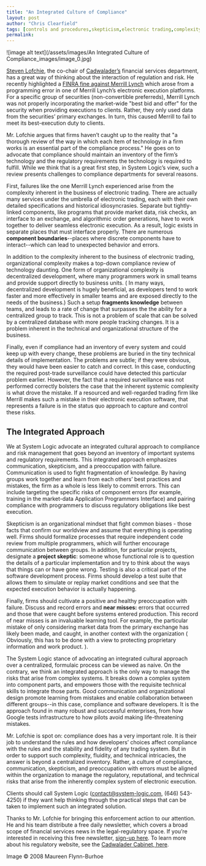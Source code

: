 ```yaml
---
title: "An Integrated Culture of Compliance"
layout: post
author: "Chris Clearfield" 
tags: [controls and procedures,skepticism,electronic trading,complexity] 
permalink: 
---
```


![image alt text](/assets/images/An Integrated Culture of Compliance_images/image_0.jpg)

[Steven](http://www.google.com/url?q=http%3A%2F%2Fwww.cadwalader.com%2FAttorney%2FSteven_D._Lofchie%2F1318&sa=D&sntz=1&usg=AFQjCNHsE66l4ptodiOjPdG_jJA3T9ru2Q)[ Lofchie](http://www.cadwalader.com/Attorney/Steven_D._Lofchie/1318), the co-chair of [Cadwalader’s](http://www.google.com/url?q=http%3A%2F%2Fwww.cadwalader.com%2F&sa=D&sntz=1&usg=AFQjCNEbrXWDSO2dw2tuRM5ZDpYtr9vKIA) financial services department, has a great way of thinking about the interaction of regulation and risk. He recently highlighted a [FINRA fine against Merrill Lynch](http://www.google.com/url?q=http%3A%2F%2Fwww.cadwalader.com%2Fthecabinet%2Fregulatory_updates.php%3F%26date_filter%3D%26TagIDList%3D35%2C36%2C44%2C38%2C%26ID%3D5075&sa=D&sntz=1&usg=AFQjCNE4RfThgdMS6nPvw8opanmUT6Dz0w) which arose from a programming error in one of Merrill Lynch’s electronic execution platforms. For a specific group of securities (non-convertible preferreds), Merrill Lynch was not properly incorporating the market-wide "best bid and offer" for the security when providing executions to clients. Rather, they only used data from the securities’ primary exchanges. In turn, this caused Merrill to fail to meet its best-execution duty to clients. 

Mr. Lofchie argues that firms haven’t caught up to the reality that "a thorough review of the way in which each item of technology in a firm works is an essential part of the compliance process." He goes on to advocate that compliance should maintain an inventory of the firm’s technology and the regulatory requirements the technology is required to fulfill. While we think that is a great first step, in System Logic’s view, such a review presents challenges to compliance departments for several reasons. 

First, failures like the one Merrill Lynch experienced arise from the complexity inherent in the business of electronic trading. There are actually many services under the umbrella of electronic trading, each with their own detailed specifications and historical idiosyncrasies. Separate but tightly-linked components, like programs that provide market data, risk checks, an interface to an exchange, and algorithmic order generations, have to work together to deliver seamless electronic execution. As a result, logic exists in separate places that must interface properly. There are numerous **component boundaries**--places where discrete components have to interact--which can lead to unexpected behavior and errors. 

In addition to the complexity inherent to the business of electronic trading, organizational complexity makes a top-down compliance review of technology daunting. One form of organizational complexity is decentralized development, where many programmers work in small teams and provide support directly to business units. ( In many ways, decentralized development is hugely beneficial, as developers tend to work faster and more effectively in smaller teams and are exposed directly to the needs of the business.) Such a setup **fragments knowledge** between teams, and leads to a rate of change that surpasses the the ability for a centralized group to track. This is not a problem of scale that can be solved by a centralized database with more people tracking changes. It is a problem inherent in the technical and organizational structure of the business. 

Finally, even if compliance had an inventory of every system and could keep up with every change, these problems are buried in the tiny technical details of implementation. The problems are subtle; if they were obvious, they would have been easier to catch and correct. In this case, conducting the required post-trade surveillance could have detected this particular problem earlier. However, the fact that a required surveillance was not performed correctly bolsters the case that the inherent systemic complexity is what drove the mistake. If a resourced and well-regarded trading firm like Merrill makes such a mistake in their electronic execution software, that represents a failure is in the status quo approach to capture and control these risks. 

## The Integrated Approach

We at System Logic advocate an integrated cultural approach to compliance and risk management that goes beyond an inventory of important systems and regulatory requirements. This integrated approach emphasizes communication, skepticism, and a preoccupation with failure. Communication is used to fight fragmentation of knowledge. By having groups work together and learn from each others’ best practices and mistakes, the firm as a whole is less likely to commit errors. This can include targeting the specific risks of component errors (for example, training in the market-data Application Programmers Interface) and pairing compliance with programmers to discuss regulatory obligations like best execution. 

Skepticism is an organizational mindset that fight common biases - those facts that confirm our worldview and assume that everything is operating well. Firms should formalize processes that require independent code review from multiple programmers, which will further encourage communication between groups. In addition, for particular projects, designate a **project skeptic**: someone whose functional role is to question the details of a particular implementation and try to think about the ways that things can or have gone wrong. Testing is also a critical part of the software development process. Firms should develop a test suite that allows them to simulate or replay market conditions and see that the expected execution behavior is actually happening. 

Finally, firms should cultivate a positive and healthy preoccupation with failure. Discuss and record errors and **near misses:** errors that occurred and those that were caught before systems entered production. This record of near misses is an invaluable learning tool. For example, the particular mistake of only considering market data from the primary exchange has likely been made, and caught, in another context with the organization ( Obviously, this has to be done with a view to protecting proprietary information and work product. ). 

The System Logic stance of advocating an integrated cultural approach over a centralized, formulaic process can be viewed as naive. On the contrary, we think an integrated approach is the only way to manage the risks that arise from complex systems. It breaks down a complex system into component parts, and empowers those with the requisite technical skills to integrate those parts. Good communication and organizational design promote learning from mistakes and enable collaboration between different groups--in this case, compliance and software developers. It is the approach found in many robust and successful enterprises, from how Google tests infrastructure to how pilots avoid making life-threatening mistakes.

Mr. Lofchie is spot on: compliance does has a very important role. It is their job to understand the rules and how developers’ choices affect compliance with the rules and the stability and fidelity of any trading system. But in order to support such complexity, fluidity, and technical intricacies, the answer is beyond a centralized inventory. Rather, a culture of compliance, communication, skepticism, and preoccupation with errors must be aligned within the organization to manage the regulatory, reputational, and technical risks that arise from the inherently complex system of electronic execution. 

Clients should call System Logic ([contact@system-logic.com](mailto:contact@system-logic.com), (646) 543-4250) if they want help thinking through the practical steps that can be taken to implement such an integrated solution. 

Thanks to Mr. Lofchie for bringing this enforcement action to our attention. He and his team distribute a free daily newsletter, which covers a broad scope of financial services news in the legal-regulatory space. If you’re interested in receiving this free newsletter, [sign-up here](http://info.cadwalader.com/s/7aaffb38e5f8e076b8a752906efcd06558c61a88). To learn more about his regulatory website, see the [Cadwalader Cabinet, here](http://www.google.com/url?q=http%3A%2F%2Fwww.cadwalader.com%2Fthecabinet%2Fpage.php%3Fpage_id%3D34&sa=D&sntz=1&usg=AFQjCNHdcTjY73leA7sSmPXePSuWcoYcFw).

Image © 2008 Maureen Flynn-Burhoe

